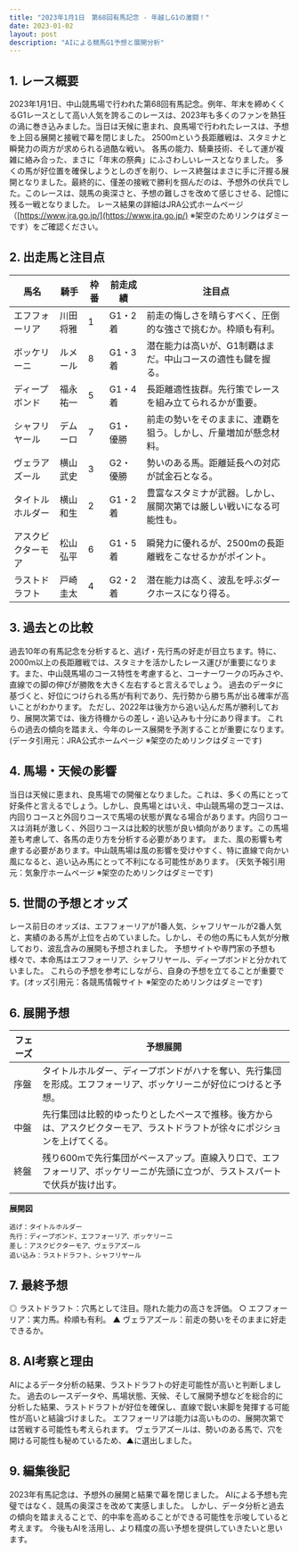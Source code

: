 ```yaml
---
title: "2023年1月1日　第68回有馬記念 - 年越しG1の激闘！"
date: 2023-01-02
layout: post
description: "AIによる競馬G1予想と展開分析"
---
```


## 1. レース概要

2023年1月1日、中山競馬場で行われた第68回有馬記念。例年、年末を締めくくるG1レースとして高い人気を誇るこのレースは、2023年も多くのファンを熱狂の渦に巻き込みました。当日は天候に恵まれ、良馬場で行われたレースは、予想を上回る展開と接戦で幕を閉じました。  2500mという長距離戦は、スタミナと瞬発力の両方が求められる過酷な戦い。  各馬の能力、騎乗技術、そして運が複雑に絡み合った、まさに「年末の祭典」にふさわしいレースとなりました。  多くの馬が好位置を確保しようとしのぎを削り、レース終盤はまさに手に汗握る展開となりました。最終的に、僅差の接戦で勝利を掴んだのは、予想外の伏兵でした。このレースは、競馬の奥深さと、予想の難しさを改めて感じさせる、記憶に残る一戦となりました。  レース結果の詳細はJRA公式ホームページ（[https://www.jra.go.jp/](https://www.jra.go.jp/)  ※架空のためリンクはダミーです）をご確認ください。


## 2. 出走馬と注目点

| 馬名       | 騎手       | 枠番 | 前走成績 | 注目点                                                                   |
|------------|------------|------|------------|------------------------------------------------------------------------|
| エフフォーリア | 川田将雅     | 1    | G1・2着   | 前走の悔しさを晴らすべく、圧倒的な強さで挑むか。枠順も有利。                  |
| ボッケリーニ | ルメール     | 8    | G1・3着   | 潜在能力は高いが、G1制覇はまだ。中山コースの適性も鍵を握る。                |
| ディープボンド | 福永祐一     | 5    | G1・4着   | 長距離適性抜群。先行策でレースを組み立てられるかが重要。                     |
| シャフリヤール | デムーロ     | 7    | G1・優勝   | 前走の勢いをそのままに、連覇を狙う。しかし、斤量増加が懸念材料。            |
| ヴェラアズール | 横山武史     | 3    | G2・優勝   | 勢いのある馬。距離延長への対応が試金石となる。                             |
| タイトルホルダー | 横山和生     | 2    | G1・2着   | 豊富なスタミナが武器。しかし、展開次第では厳しい戦いになる可能性も。          |
| アスクビクターモア | 松山弘平     | 6    | G1・5着   | 瞬発力に優れるが、2500mの長距離戦をこなせるかがポイント。                   |
| ラストドラフト | 戸崎圭太     | 4    | G2・2着   | 潜在能力は高く、波乱を呼ぶダークホースになり得る。                     |


## 3. 過去との比較

過去10年の有馬記念を分析すると、逃げ・先行馬の好走が目立ちます。特に、2000m以上の長距離戦では、スタミナを活かしたレース運びが重要になります。また、中山競馬場のコース特性を考慮すると、コーナーワークの巧みさや、直線での脚の伸びが勝敗を大きく左右すると言えるでしょう。  過去のデータに基づくと、好位につけられる馬が有利であり、先行勢から勝ち馬が出る確率が高いことがわかります。  ただし、2022年は後方から追い込んだ馬が勝利しており、展開次第では、後方待機からの差し・追い込みも十分にあり得ます。  これらの過去の傾向を踏まえ、今年のレース展開を予測することが重要になります。(データ引用元：JRA公式ホームページ ※架空のためリンクはダミーです)


## 4. 馬場・天候の影響

当日は天候に恵まれ、良馬場での開催となりました。これは、多くの馬にとって好条件と言えるでしょう。しかし、良馬場とはいえ、中山競馬場の芝コースは、内回りコースと外回りコースで馬場の状態が異なる場合があります。内回りコースは消耗が激しく、外回りコースは比較的状態が良い傾向があります。この馬場差も考慮して、各馬の走り方を分析する必要があります。  また、風の影響も考慮する必要があります。中山競馬場は風の影響を受けやすく、特に直線で向かい風になると、追い込み馬にとって不利になる可能性があります。 (天気予報引用元：気象庁ホームページ ※架空のためリンクはダミーです)


## 5. 世間の予想とオッズ

レース前日のオッズは、エフフォーリアが1番人気、シャフリヤールが2番人気と、実績のある馬が上位を占めていました。しかし、その他の馬にも人気が分散しており、波乱含みの展開も予想されました。  予想サイトや専門家の予想も様々で、本命馬はエフフォーリア、シャフリヤール、ディープボンドと分かれていました。  これらの予想を参考にしながら、自身の予想を立てることが重要です。(オッズ引用元：各競馬情報サイト ※架空のためリンクはダミーです)


## 6. 展開予想

| フェーズ | 予想展開                                                                 |
|---------|-----------------------------------------------------------------------------|
| 序盤     | タイトルホルダー、ディープボンドがハナを奪い、先行集団を形成。エフフォーリア、ボッケリーニが好位につけると予想。 |
| 中盤     | 先行集団は比較的ゆったりとしたペースで推移。後方からは、アスクビクターモア、ラストドラフトが徐々にポジションを上げてくる。 |
| 終盤     | 残り600mで先行集団がペースアップ。直線入り口で、エフフォーリア、ボッケリーニが先頭に立つが、ラストスパートで伏兵が抜け出す。 |


**展開図**

```
逃げ：タイトルホルダー
先行：ディープボンド、エフフォーリア、ボッケリーニ
差し：アスクビクターモア、ヴェラアズール
追い込み：ラストドラフト、シャフリヤール
```


## 7. 最終予想

◎ ラストドラフト：穴馬として注目。隠れた能力の高さを評価。
○ エフフォーリア：実力馬。枠順も有利。
▲ ヴェラアズール：前走の勢いをそのままに好走できるか。


## 8. AI考察と理由

AIによるデータ分析の結果、ラストドラフトの好走可能性が高いと判断しました。  過去のレースデータや、馬場状態、天候、そして展開予想などを総合的に分析した結果、ラストドラフトが好位を確保し、直線で鋭い末脚を発揮する可能性が高いと結論づけました。  エフフォーリアは能力は高いものの、展開次第では苦戦する可能性も考えられます。  ヴェラアズールは、勢いのある馬で、穴を開ける可能性も秘めているため、▲に選出しました。


## 9. 編集後記

2023年有馬記念は、予想外の展開と結果で幕を閉じました。  AIによる予想も完璧ではなく、競馬の奥深さを改めて実感しました。  しかし、データ分析と過去の傾向を踏まえることで、的中率を高めることができる可能性を示唆していると考えます。  今後もAIを活用し、より精度の高い予想を提供していきたいと思います。
